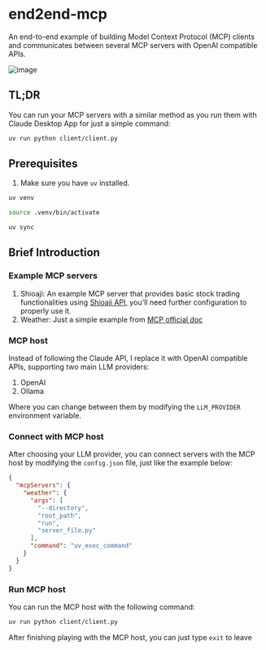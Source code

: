 # end2end-mcp

An end-to-end example of building Model Context Protocol (MCP) clients and communicates between several MCP servers with OpenAI compatible APIs.

![image](asset/screen_record.gif)

## TL;DR

You can run your MCP servers with a similar method as you run them with Claude Desktop App for just a simple command:

```bash
uv run python client/client.py
```

## Prerequisites

1. Make sure you have `uv` installed.

```bash
uv venv

source .venv/bin/activate

uv sync
```

## Brief Introduction

### Example MCP servers

1. Shioaji: An example MCP server that provides basic stock trading functionalities using [Shioaji API](https://sinotrade.github.io/), you'll need further configuration to properly use it.
2. Weather: Just a simple example from [MCP official doc](https://modelcontextprotocol.io/quickstart/server)

### MCP host

Instead of following the Claude API, I replace it with OpenAI compatible APIs, supporting two main LLM providers:

1. OpenAI
2. Ollama

Where you can change between them by modifying the `LLM_PROVIDER` environment variable.

### Connect with MCP host

After choosing your LLM provider, you can connect servers with the MCP host by modifying the `config.json` file, just like the example below:

```json
{
  "mcpServers": {
    "weather": {
      "args": [
        "--directory",
        "root_path",
        "run",
        "server_file.py"
      ],
      "command": "uv_exec_command"
    }
  }
}
```

### Run MCP host

You can run the MCP host with the following command:

```bash
uv run python client/client.py
```

After finishing playing with the MCP host, you can just type `exit` to leave
